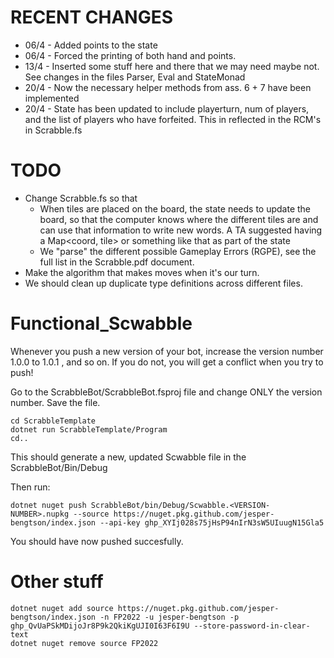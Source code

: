 # RECENT CHANGES

- 06/4 - Added points to the state
- 06/4 - Forced the printing of both hand and points.
- 13/4 - Inserted some stuff here and there that we may need maybe not. See changes in the files Parser, Eval and StateMonad
- 20/4 - Now the necessary helper methods from ass. 6 + 7 have been implemented
- 20/4 - State has been updated to include playerturn, num of players, and the list of players who have forfeited. This in reflected in the RCM's in Scrabble.fs

# TODO

- Change Scrabble.fs so that
  - When tiles are placed on the board, the state needs to update the board, so that the computer
    knows where the different tiles are and can use that information to write new words. A TA suggested having a Map<coord, tile> or something like that as part of the state
  - We "parse" the different possible Gameplay Errors (RGPE), see the full list in the Scrabble.pdf document.
- Make the algorithm that makes moves when it's our turn.
- We should clean up duplicate type definitions across different files.

# Functional_Scwabble

Whenever you push a new version of your bot, increase the version number 1.0.0 to 1.0.1 , and so on. If
you do not, you will get a conflict when you try to push!

Go to the ScrabbleBot/ScrabbleBot.fsproj file and change ONLY the version number. Save the file.

```
cd ScrabbleTemplate
dotnet run ScrabbleTemplate/Program
cd..
```

This should generate a new, updated Scwabble file in the ScrabbleBot/Bin/Debug

Then run:

```
dotnet nuget push ScrabbleBot/bin/Debug/Scwabble.<VERSION-NUMBER>.nupkg --source https://nuget.pkg.github.com/jesper-bengtson/index.json --api-key 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
```

You should have now pushed succesfully.

# Other stuff

```
dotnet nuget add source https://nuget.pkg.github.com/jesper-bengtson/index.json -n FP2022 -u jesper-bengtson -p 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 --store-password-in-clear-text
dotnet nuget remove source FP2022
```
